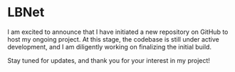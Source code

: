 # LBNet
I am excited to announce that I have initiated a new repository on GitHub to host my ongoing project. At this stage, the codebase is still under active development, and I am diligently working on finalizing the initial build.

Stay tuned for updates, and thank you for your interest in my project!
